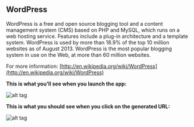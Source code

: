 WordPress
--------------

WordPress is a free and open source blogging tool and a content management system (CMS) based on PHP and MySQL, which runs on a web hosting service. Features include a plug-in architecture and a template system. WordPress is used by more than 18.9% of the top 10 million websites as of August 2013. WordPress is the most popular blogging system in use on the Web, at more than 60 million websites.


For more information: [http://en.wikipedia.org/wiki/WordPress](http://en.wikipedia.org/wiki/WordPress) <br>


__This is what you'll see when you launch the app:__ 


![alt tag](http://i.imgur.com/JdHBlxg.png)


__This is what you should see when you click on the generated URL:__


![alt tag](http://i.imgur.com/I4wgPux.png)



